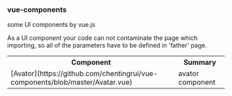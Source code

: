 ### vue-components
some UI components by vue.js 

As a UI component your code can not contaminate the page which importing, so all of the parameters have to be defined in 'father' page.

<div>
    <table border="0">
	  <tr>
	    <th> Component </th>
	    <th> Summary </th>
	  </tr>
	  <tr>
	    <td>[Avator](https://github.com/chentingrui/vue-components/blob/master/Avatar.vue)</td>
	    <td>avator component</td>
	  </tr>
    </table>
</div>
